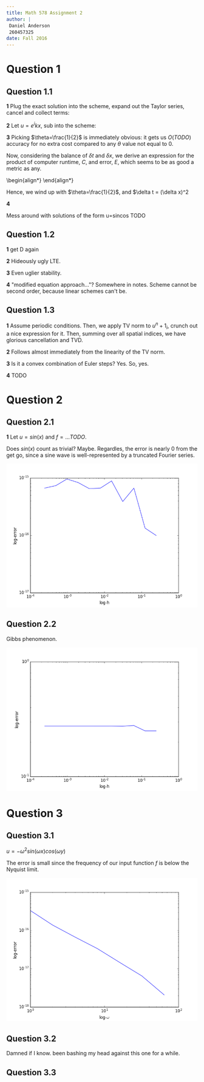 ```yaml
---
title: Math 578 Assignment 2
author: |
 Daniel Anderson
 260457325
date: Fall 2016
---
```


# Question 1

## Question 1.1

**1** Plug the exact solution into the scheme, expand out the Taylor series, cancel and collect terms:

**2** Let $u=e^ikx$, sub into the scheme:

**3** Picking $\theta=\frac{1}{2}$ is immediately obvious: it gets us $O(TODO)$ accuracy for no extra cost compared
to any $\theta$ value not equal to 0.

Now, considering the balance of $\delta t$ and $\delta x$, we derive an expression for the product of 
computer runtime, $C$, and error, $E$, which seems to be as good a metric as any.

\begin{align*}
\end{align*}

Hence, we wind up with $\theta=\frac{1}{2}$, and $\delta t = (\delta x)^2

**4**

Mess around with solutions of the form u=sincos TODO

## Question 1.2

**1** get D again

**2** Hideously ugly LTE.

**3** Even uglier stability. 

**4** "modified equation approach..."? Somewhere in notes. Scheme cannot be second order, because 
linear schemes can't be.

## Question 1.3

**1** Assume periodic conditions. Then, we apply TV norm to $u^n+1_i$, crunch out a nice expression for it.
Then, summing over all spatial indices, we have glorious cancellation and TVD.

**2** Follows almost immediately from the linearity of the TV norm.

**3** Is it a convex combination of Euler steps? Yes. So, yes.

**4** TODO

# Question 2

## Question 2.1

**1** Let $u=sin(x)$ and $f=...TODO$.

Does $sin(x)$ count as trivial? Maybe. Regardles, the error is nearly 0 from the get go, since
a sine wave is well-represented by a truncated Fourier series.

![Question 2.1, L^\infty error vs. h](question21errorVh.png)

## Question 2.2

Gibbs phenomenon.

![Question 2.2, L^\infty error vs. h](question22errorVh.png)


# Question 3

## Question 3.1

$u = -\omega^2 sin(\omega x)cos(\omega y)$

The error is small since the frequency of our input function $f$ is below the Nyquist limit.

![Question 3.1 L^\infty error vs. ω](question31errorVw.png)

## Question 3.2

Damned if I know. been bashing my head against this one for a while.

## Question 3.3

